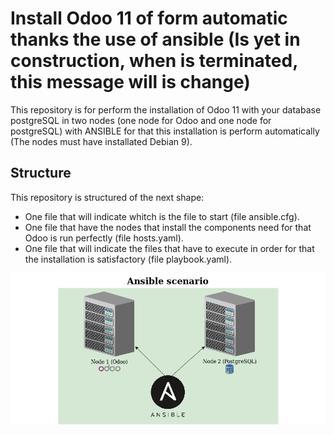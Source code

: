 # Install Odoo 11 of form automatic thanks the use of ansible (Is yet in construction, when is terminated, this message will is change)
This repository is for perform the installation of Odoo 11 with your database postgreSQL in two nodes (one node for Odoo and one node for postgreSQL) with ANSIBLE for that this installation is perform automatically (The nodes must have installated Debian 9).


## Structure
This repository is structured of the next shape:
* One file that will indicate whitch is the file to start (file ansible.cfg).
* One file that have the nodes that install the components need for that Odoo is run perfectly (file hosts.yaml).
* One file that will indicate the files that have to execute in order for that the installation is satisfactory (file playbook.yaml).

![Alt Text](/image/ansible_scenario.png)
